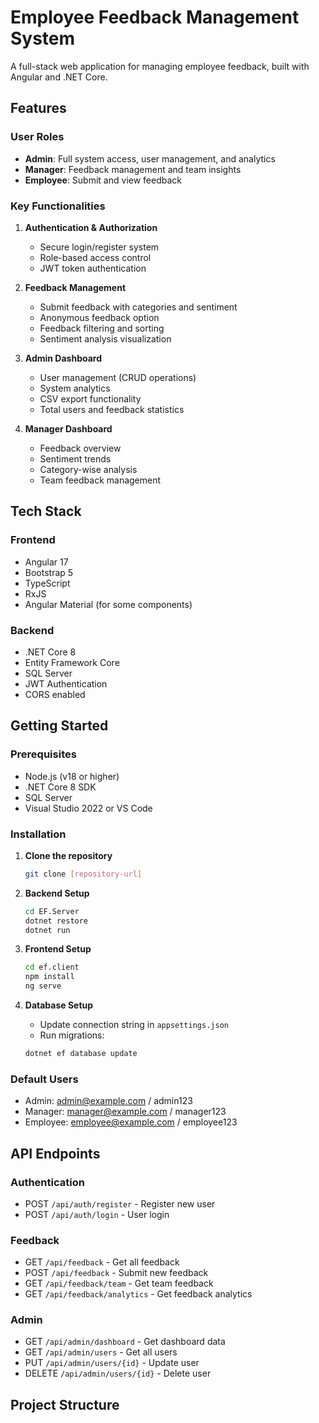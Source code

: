 # Employee Feedback Management System

A full-stack web application for managing employee feedback, built with Angular and .NET Core.

## Features

### User Roles
- **Admin**: Full system access, user management, and analytics
- **Manager**: Feedback management and team insights
- **Employee**: Submit and view feedback

### Key Functionalities
1. **Authentication & Authorization**
   - Secure login/register system
   - Role-based access control
   - JWT token authentication

2. **Feedback Management**
   - Submit feedback with categories and sentiment
   - Anonymous feedback option
   - Feedback filtering and sorting
   - Sentiment analysis visualization

3. **Admin Dashboard**
   - User management (CRUD operations)
   - System analytics
   - CSV export functionality
   - Total users and feedback statistics

4. **Manager Dashboard**
   - Feedback overview
   - Sentiment trends
   - Category-wise analysis
   - Team feedback management

## Tech Stack

### Frontend
- Angular 17
- Bootstrap 5
- TypeScript
- RxJS
- Angular Material (for some components)

### Backend
- .NET Core 8
- Entity Framework Core
- SQL Server
- JWT Authentication
- CORS enabled

## Getting Started

### Prerequisites
- Node.js (v18 or higher)
- .NET Core 8 SDK
- SQL Server
- Visual Studio 2022 or VS Code

### Installation

1. **Clone the repository**
   ```bash
   git clone [repository-url]
   ```

2. **Backend Setup**
   ```bash
   cd EF.Server
   dotnet restore
   dotnet run
   ```

3. **Frontend Setup**
   ```bash
   cd ef.client
   npm install
   ng serve
   ```

4. **Database Setup**
   - Update connection string in `appsettings.json`
   - Run migrations:
   ```bash
   dotnet ef database update
   ```

### Default Users
- Admin: admin@example.com / admin123
- Manager: manager@example.com / manager123
- Employee: employee@example.com / employee123

## API Endpoints

### Authentication
- POST `/api/auth/register` - Register new user
- POST `/api/auth/login` - User login

### Feedback
- GET `/api/feedback` - Get all feedback
- POST `/api/feedback` - Submit new feedback
- GET `/api/feedback/team` - Get team feedback
- GET `/api/feedback/analytics` - Get feedback analytics

### Admin
- GET `/api/admin/dashboard` - Get dashboard data
- GET `/api/admin/users` - Get all users
- PUT `/api/admin/users/{id}` - Update user
- DELETE `/api/admin/users/{id}` - Delete user

## Project Structure
